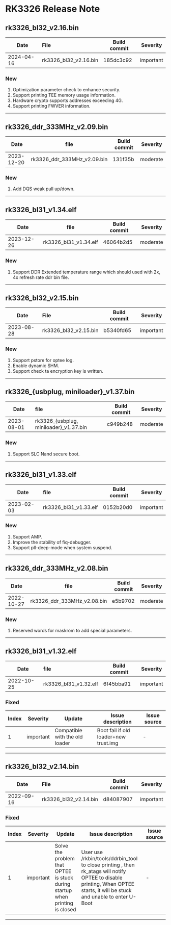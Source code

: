 # RK3326 Release Note

## rk3326_bl32_v2.16.bin

| Date       | File                  | Build commit | Severity  |
| ---------- | :-------------------- | ------------ | --------- |
| 2024-04-16 | rk3326_bl32_v2.16.bin | 185dc3c92    | important |

### New

1. Optimization parameter check to enhance security.
2. Support printing TEE memory usage information.
3. Hardware crypto supports addresses exceeding 4G.
4. Support printing FWVER information.

------

## rk3326_ddr_333MHz_v2.09.bin

| Date       | file                        | Build commit | Severity |
| ---------- | --------------------------- | ------------ | -------- |
| 2023-12-20 | rk3326_ddr_333MHz_v2.09.bin | 131f35b      | moderate |

### New

1. Add DQS weak pull up/down.

------

## rk3326_bl31_v1.34.elf

| Date       | file                  | Build commit | Severity |
| ---------- | --------------------- | ------------ | -------- |
| 2023-12-26 | rk3326_bl31_v1.34.elf | 46064b2d5    | moderate |

### New

1. Support DDR Extended temperature range which should used with 2x, 4x refresh rate ddr bin file.

------

## rk3326_bl32_v2.15.bin

| Date       | File                  | Build commit | Severity  |
| ---------- | :-------------------- | ------------ | --------- |
| 2023-08-28 | rk3326_bl32_v2.15.bin | b5340fd65    | important |

### New

1. Support pstore for optee log.
2. Enable dynamic SHM.
3. Support check ta encryption key is written.

------

## rk3326_{usbplug, miniloader}_v1.37.bin

| Date       | file                                     | Build commit | Severity |
| ---------- | :--------------------------------------- | ------------ | -------- |
| 2023-08-01 | rk3326_{usbplug, miniloader}_v1.37.bin | c949b248     | moderate |

### New

1. Support SLC Nand secure boot.

------

## rk3326_bl31_v1.33.elf

| Date       | file                  | Build commit | Severity  |
| ---------- | :-------------------- | ------------ | --------- |
| 2023-02-03 | rk3326_bl31_v1.33.elf | 0152b20d0    | important |

### New

1. Support AMP.
2. Improve the stability of fiq-debugger.
3. Support pll-deep-mode when system suspend.

------

## rk3326_ddr_333MHz_v2.08.bin

| Date       | file                        | Build commit | Severity |
| ---------- | --------------------------- | ------------ | -------- |
| 2022-10-27 | rk3326_ddr_333MHz_v2.08.bin | e5b9702      | moderate |

### New

1. Reserved words for maskrom to add special parameters.

------

## rk3326_bl31_v1.32.elf

| Date       | file                  | Build commit | Severity  |
| ---------- | :-------------------- | ------------ | --------- |
| 2022-10-25 | rk3326_bl31_v1.32.elf | 6f45bba91    | important |

### Fixed

| Index | Severity  | Update                         | Issue description                     | Issue source |
| ----- | --------- | ------------------------------ | ------------------------------------- | ------------ |
| 1     | important | Compatible with the old loader | Boot fail if old loader+new trust.img | -            |

------

## rk3326_bl32_v2.14.bin

| Date       | File                  | Build commit | Severity  |
| ---------- | :-------------------- | ------------ | --------- |
| 2022-09-16 | rk3326_bl32_v2.14.bin | d84087907    | important |

### Fixed

| Index | Severity  | Update                                                       | Issue description                                            | Issue source |
| ----- | --------- | ------------------------------------------------------------ | ------------------------------------------------------------ | ------------ |
| 1     | important | Solve the problem that OPTEE is stuck during startup when printing is closed | User use /rkbin/tools/ddrbin_tool to close printing ,  then rk_atags will notify OPTEE to disable printing, When OPTEE starts, it will be stuck and unable to enter U-Boot | -            |

------

